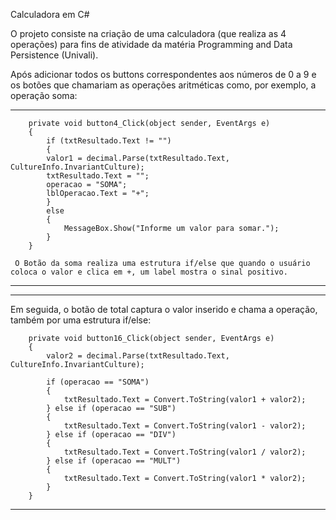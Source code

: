 Calculadora em C#

O projeto consiste na criação de uma calculadora (que realiza as 4 operações) para fins de atividade da matéria Programming and Data Persistence (Univali). 

Após adicionar todos os buttons correspondentes aos números de 0 a 9 e os botões que chamariam as operações aritméticas como, por exemplo, a operação soma:


----------------------------------------------------------------------------------------------------------------------------------------------------
        private void button4_Click(object sender, EventArgs e)
        {
            if (txtResultado.Text != "")
            { 
            valor1 = decimal.Parse(txtResultado.Text, CultureInfo.InvariantCulture);
            txtResultado.Text = "";
            operacao = "SOMA";
            lblOperacao.Text = "+";
            }
            else
            {
                MessageBox.Show("Informe um valor para somar.");
            }
        }
     
     O Botão da soma realiza uma estrutura if/else que quando o usuário coloca o valor e clica em +, um label mostra o sinal positivo.
----------------------------------------------------------------------------------------------------------------------------------------------------



----------------------------------------------------------------------------------------------------------------------------------------------------
Em seguida, o botão de total captura o valor inserido e chama a operação, também por uma estrutura if/else:

        private void button16_Click(object sender, EventArgs e)
        {
            valor2 = decimal.Parse(txtResultado.Text, CultureInfo.InvariantCulture);

            if (operacao == "SOMA")
            {
                txtResultado.Text = Convert.ToString(valor1 + valor2);
            } else if (operacao == "SUB")
            {
                txtResultado.Text = Convert.ToString(valor1 - valor2);
            } else if (operacao == "DIV")
            {
                txtResultado.Text = Convert.ToString(valor1 / valor2);
            } else if (operacao == "MULT")
            {
                txtResultado.Text = Convert.ToString(valor1 * valor2);
            }
        }
-----------------------------------------------------------------------------------------------------------------------------------------------------
